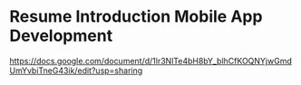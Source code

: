 # Resume Introduction Mobile App Development
https://docs.google.com/document/d/1lr3NlTe4bH8bY_blhCfKOQNYjwGmdUmYvbiTneG43ik/edit?usp=sharing